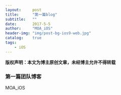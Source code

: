 ```yaml
---
layout:     post
title:      "第一篇blog"
subtitle:   ""
date:       2017-5-5
author:     "MOA_iOS"
header-img: "img/post-bg-ios9-web.jpg"
catalog:    true
tags:
    - iOS
---
```


**版权声明：本文为博主原创文章，未经博主允许不得转载**

### 第一篇团队博客

MOA_iOS
